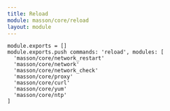 ```yaml
---
title: Reload
module: masson/core/reload
layout: module
---
```


    module.exports = []
    module.exports.push commands: 'reload', modules: [
      'masson/core/network_restart'
      'masson/core/network'
      'masson/core/network_check'
      'masson/core/proxy'
      'masson/core/curl'
      'masson/core/yum'
      'masson/core/ntp'
    ]
